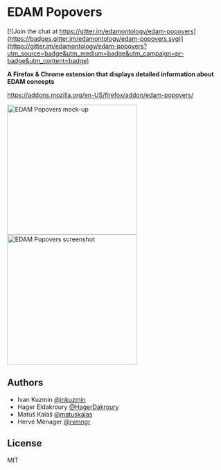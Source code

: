 # EDAM Popovers

[![Join the chat at https://gitter.im/edamontology/edam-popovers](https://badges.gitter.im/edamontology/edam-popovers.svg)](https://gitter.im/edamontology/edam-popovers?utm_source=badge&utm_medium=badge&utm_campaign=pr-badge&utm_content=badge)

**A Firefox & Chrome extension that displays detailed information about EDAM concepts**

https://addons.mozilla.org/en-US/firefox/addon/edam-popovers/

<img src="https://pbs.twimg.com/media/D-xw245WkAAN7Tq?format=jpg&name=4096x4096" alt="EDAM Popovers mock-up" height="300"/><img src="https://lh3.googleusercontent.com/mA-t-wWBDPhlt1IqS3XUCloKDJn9qobHIc2QvuNRPw8_hyqIQxx3wblrdKqQKYIL-dU_TKljFYmVrWUDPbYKLgp61g=w640-h400-e365-rj-sc0x00ffffff" alt="EDAM Popovers screenshot" height="300"/>

## Authors

- Ivan Kuzmin [@inkuzmin](https://twitter.com/inkuzmin)
- Hager Eldakroury [@HagerDakroury](https://github.com/HagerDakroury)
- Matúš Kalaš [@matuskalas](https://twitter.com/matuskalas)
- Hervé Ménager [@rvmngr](https://twitter.com/rvmngr)

## License

MIT
